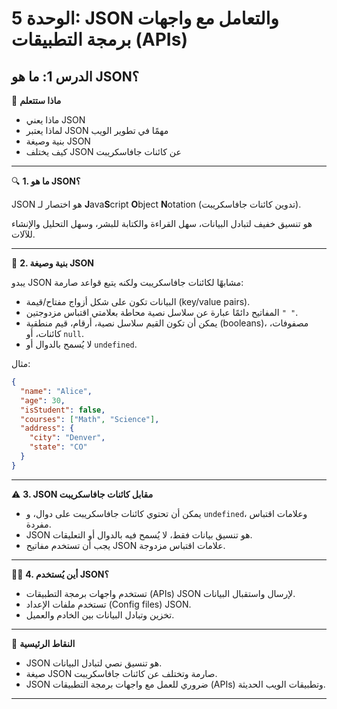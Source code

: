 # الوحدة 5: JSON والتعامل مع واجهات برمجة التطبيقات (APIs)

## الدرس 1: ما هو JSON؟

🧠 **ماذا ستتعلم**
*	ماذا يعني JSON
*	لماذا يعتبر JSON مهمًا في تطوير الويب
*	بنية وصيغة JSON
*	كيف يختلف JSON عن كائنات جافاسكريبت

---

🔍 **1. ما هو JSON؟**

JSON هو اختصار لـ **J**ava**S**cript **O**bject **N**otation (تدوين كائنات جافاسكريبت).

هو تنسيق خفيف لتبادل البيانات، سهل القراءة والكتابة للبشر، وسهل التحليل والإنشاء للآلات.

---

🔧 **2. بنية وصيغة JSON**

يبدو JSON مشابهًا لكائنات جافاسكريبت ولكنه يتبع قواعد صارمة:
*	البيانات تكون على شكل أزواج مفتاح/قيمة (key/value pairs).
*	المفاتيح دائمًا عبارة عن سلاسل نصية محاطة بعلامتي اقتباس مزدوجتين `" "`.
*	يمكن أن تكون القيم سلاسل نصية، أرقام، قيم منطقية (booleans)، مصفوفات، كائنات، أو `null`.
*	لا يُسمح بالدوال أو `undefined`.

مثال:
```json
{
  "name": "Alice",
  "age": 30,
  "isStudent": false,
  "courses": ["Math", "Science"],
  "address": {
    "city": "Denver",
    "state": "CO"
  }
}
```

---

⚠️ **3. JSON مقابل كائنات جافاسكريبت**
*	يمكن أن تحتوي كائنات جافاسكريبت على دوال، و `undefined`، وعلامات اقتباس مفردة.
*	JSON هو تنسيق بيانات فقط، لا يُسمح فيه بالدوال أو التعليقات.
*	يجب أن تستخدم مفاتيح JSON علامات اقتباس مزدوجة.

---

👨‍💻 **4. أين يُستخدم JSON؟**
*	تستخدم واجهات برمجة التطبيقات (APIs) JSON لإرسال واستقبال البيانات.
*	تستخدم ملفات الإعداد (Config files) JSON.
*	تخزين وتبادل البيانات بين الخادم والعميل.

---

🧠 **النقاط الرئيسية**
*	JSON هو تنسيق نصي لتبادل البيانات.
*	صيغة JSON صارمة وتختلف عن كائنات جافاسكريبت.
*	JSON ضروري للعمل مع واجهات برمجة التطبيقات (APIs) وتطبيقات الويب الحديثة.

---
